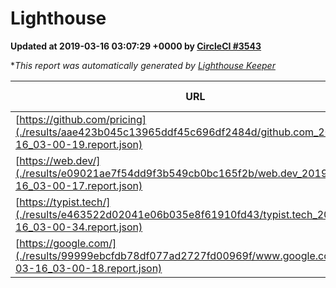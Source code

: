 
# Lighthouse

**Updated at 2019-03-16 03:07:29 +0000 by [CircleCI #3543](https://circleci.com/gh/ItinerisLtd/lighthouse-keeper-example/3543)**

**This report was automatically generated by [Lighthouse Keeper](https://github.com/itinerisltd/lighthouse-keeper)*

| URL | Performance | Accessibility | Best Practices | SEO | PWA | Updated At |
| --- | --- | --- | --- | --- | --- | --- |
| [https://github.com/pricing](./results/aae423b045c13965ddf45c696df2484d/github.com_2019-03-16_03-00-19.report.json) | 0.87 | 0.89 | 0.93 | 0.9 | 0.58 | 2019-03-16T03:00:19.030Z |
| [https://web.dev/](./results/e09021ae7f54dd9f3b549cb0bc165f2b/web.dev_2019-03-16_03-00-17.report.json) | 0.96 | 0.93 | 1 | 0.87 | 1 | 2019-03-16T03:00:17.252Z |
| [https://typist.tech/](./results/e463522d02041e06b035e8f61910fd43/typist.tech_2019-03-16_03-00-34.report.json) | 1 |  |  |  |  | 2019-03-16T03:00:34.161Z |
| [https://google.com/](./results/99999ebcfdb78df077ad2727fd00969f/www.google.com_2019-03-16_03-00-18.report.json) | 0.96 | 0.71 | 0.93 | 0.82 | 0.58 | 2019-03-16T03:00:18.079Z |
